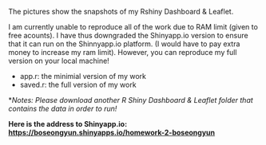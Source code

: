 The pictures show the snapshots of my Rshiny Dashboard & Leaflet.

I am currently unable to reproduce all of the work due to RAM limit (given to free acounts). I have thus downgraded the Shinyapp.io version to ensure that it can run on the Shinnyapp.io platform. (I would have to pay extra money to increase my ram limit). However, you can reproduce my full version on your local machine! 

* app.r: the minimial version of my work
* saved.r: the full version of my work

**Notes: Please download another R Shiny Dashboard & Leaflet folder that contains the data in order to run!*

**Here is the address to Shinyapp.io: https://boseongyun.shinyapps.io/homework-2-boseongyun**

